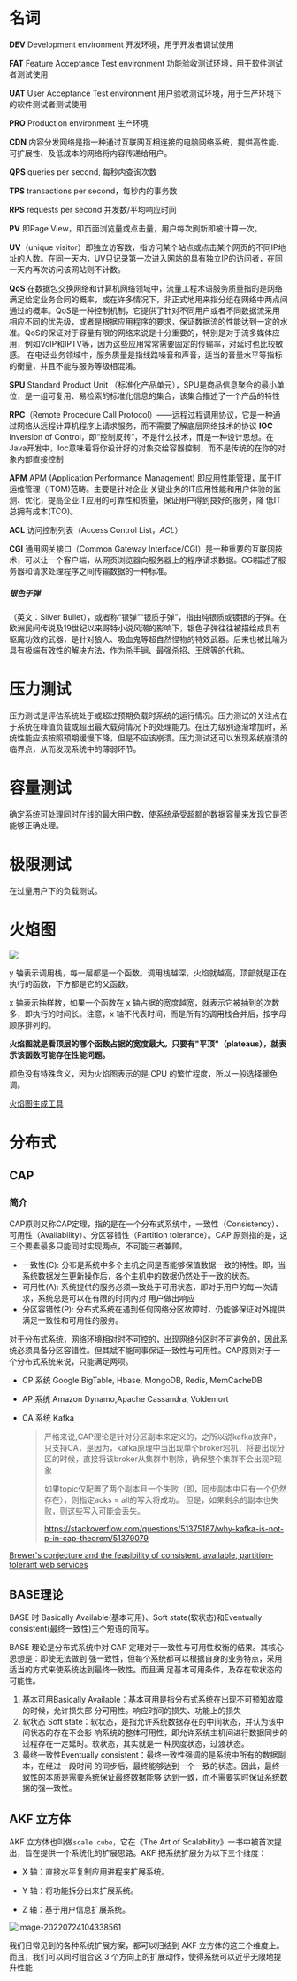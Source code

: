 # 名词

**DEV** Development environment 开发环境，用于开发者调试使用

**FAT** Feature Acceptance Test environment 功能验收测试环境，用于软件测试者测试使用

**UAT** User Acceptance Test environment 用户验收测试环境，用于生产环境下的软件测试者测试使用

**PRO** Production environment  生产环境

**CDN** 内容分发网络是指一种通过互联网互相连接的电脑网络系统，提供高性能、可扩展性、及低成本的网络将内容传递给用户。

**QPS** queries per second, 每秒内查询次数

**TPS** transactions per second，每秒内的事务数

**RPS** requests per second 并发数/平均响应时间

**PV** 即Page View，即页面浏览量或点击量，用户每次刷新即被计算一次。

**UV**（unique visitor）即独立访客数，指访问某个站点或点击某个网页的不同IP地址的人数。在同一天内，UV只记录第一次进入网站的具有独立IP的访问者，在同一天内再次访问该网站则不计数。

**QoS** 在数据包交换网络和计算机网络领域中，流量工程术语服务质量指的是网络满足给定业务合同的概率，或在许多情况下，非正式地用来指分组在网络中两点间通过的概率。QoS是一种控制机制，它提供了针对不同用户或者不同数据流采用相应不同的优先级，或者是根据应用程序的要求，保证数据流的性能达到一定的水准。QoS的保证对于容量有限的网络来说是十分重要的，特别是对于流多媒体应用，例如VoIP和IPTV等，因为这些应用常常需要固定的传输率，对延时也比较敏感。 在电话业务领域中，服务质量是指线路噪音和声音，适当的音量水平等指标的衡量，并且不能与服务等级相混淆。

**SPU**  Standard Product Unit （标准化产品单元），SPU是商品信息聚合的最小单位，是一组可复用、易检索的标准化信息的集合，该集合描述了一个产品的特性

**RPC**（Remote Procedure Call Protocol）——远程过程调用协议，它是一种通过网络从远程计算机程序上请求服务，而不需要了解底层网络技术的协议
**IOC** Inversion of Control，即“控制反转”，不是什么技术，而是一种设计思想。在Java开发中，Ioc意味着将你设计好的对象交给容器控制，而不是传统的在你的对象内部直接控制

**APM** APM (Application Performance Management) 即应用性能管理，属于IT运维管理（ITOM)范畴。主要是针对企业 关键业务的IT应用性能和用户体验的监测、优化，提高企业IT应用的可靠性和质量，保证用户得到良好的服务，降 低IT总拥有成本(TCO)。

**ACL** 访问控制列表（Access Control List，*ACL*） 

**CGI** 通用网关接口（Common Gateway Interface/CGI）是一种重要的互联网技术，可以让一个客户端，从网页浏览器向服务器上的程序请求数据。CGI描述了服务器和请求处理程序之间传输数据的一种标准。

##### 银色子弹
（英文：Silver Bullet），或者称“银弹”“银质子弹”，指由纯银质或镀银的子弹。在欧洲民间传说及19世纪以来哥特小说风潮的影响下，银色子弹往往被描绘成具有驱魔功效的武器，是针对狼人、吸血鬼等超自然怪物的特效武器。后来也被比喻为具有极端有效性的解决方法，作为杀手锏、最强杀招、王牌等的代称。

# 压力测试

压力测试是评估系统处于或超过预期负载时系统的运行情况。压力测试的关注点在于系统在峰值负载或超出最大载荷情况下的处理能力。在压力级别逐渐增加时，系统性能应该按照预期缓慢下降，但是不应该崩溃。压力测试还可以发现系统崩溃的临界点，从而发现系统中的薄弱环节。

# 容量测试

确定系统可处理同时在线的最大用户数，使系统承受超额的数据容量来发现它是否能够正确处理。

# 极限测试

在过量用户下的负载测试。




# 火焰图

![](./assets/images/Gregg4.svg)

y 轴表示调用栈，每一层都是一个函数。调用栈越深，火焰就越高，顶部就是正在执行的函数，下方都是它的父函数。

x 轴表示抽样数，如果一个函数在 x 轴占据的宽度越宽，就表示它被抽到的次数多，即执行的时间长。注意，x 轴不代表时间，而是所有的调用栈合并后，按字母顺序排列的。

**火焰图就是看顶层的哪个函数占据的宽度最大。只要有"平顶"（plateaus），就表示该函数可能存在性能问题。**

颜色没有特殊含义，因为火焰图表示的是 CPU 的繁忙程度，所以一般选择暖色调。

[火焰图生成工具](https://github.com/brendangregg/FlameGraph)



# 分布式

## CAP

### 简介

CAP原则又称CAP定理，指的是在一个分布式系统中，一致性（Consistency）、可用性（Availability）、分区容错性（Partition tolerance）。CAP 原则指的是，这三个要素最多只能同时实现两点，不可能三者兼顾。

* 一致性(C): 分布是系统中多个主机之间是否能够保值数据一致的特性。即，当系统数据发生更新操作后，各个主机中的数据仍然处于一致的状态。
* 可用性(A): 系统提供的服务必须一致处于可用状态，即对于用户的每一次请求，系统总是可以在有限的时间内对 用户做出响应
* 分区容错性(P): 分布式系统在遇到任何网络分区故障时，仍能够保证对外提供满足一致性和可用性的服务。

对于分布式系统，网络环境相对时不可控的，出现网络分区时不可避免的，因此系统必须具备分区容错性。但其斌不能同事保证一致性与可用性。CAP原则对于一个分布式系统来说，只能满足两项。



* CP 系统  Google BigTable, Hbase, MongoDB, Redis, MemCacheDB 

* AP 系统 Amazon Dynamo,Apache Cassandra, Voldemort

* CA 系统 Kafka

  > 严格来说,CAP理论是针对分区副本来定义的，之所以说kafka放弃P，只支持CA，是因为，kafka原理中当出现单个broker宕机，将要出现分区的时候，直接将该broker从集群中剔除，确保整个集群不会出现P现象
  >
  > 如果topic仅配置了两个副本且一个失败（即，同步副本中只有一个仍然存在），则指定acks = all的写入将成功。 但是，如果剩余的副本也失败，则这些写入可能会丢失。 
  >
  > https://stackoverflow.com/questions/51375187/why-kafka-is-not-p-in-cap-theorem/51379079

[Brewer's conjecture and the feasibility of consistent, available, partition-tolerant web services](https://courses.e-ce.uth.gr/CE623/CAP_theorem_proof.pdf)

## BASE理论

BASE 时 Basically Available(基本可用)、Soft state(软状态)和Eventually consistent(最终一致性)三个短语的简写。

BASE 理论是分布式系统中对 CAP 定理对于一致性与可用性权衡的结果。其核心思想是：即使无法做到
强一致性，但每个系统都可以根据自身的业务特点，采用适当的方式来使系统达到最终一致性。而且满
足基本可用条件，及存在软状态的可能性。

1. 基本可用Basically Available：基本可用是指分布式系统在出现不可预知故障的时候，允许损失部
分可用性。响应时间的损失、功能上的损失
2. 软状态 Soft state：软状态，是指允许系统数据存在的中间状态，并认为该中间状态的存在不会影
响系统的整体可用性，即允许系统主机间进行数据同步的过程存在一定延时。软状态，其实就是一
种灰度状态，过渡状态。
3. 最终一致性Eventually consistent：最终一致性强调的是系统中所有的数据副本，在经过一段时间
的同步后，最终能够达到一个一致的状态。因此，最终一致性的本质是需要系统保证最终数据能够
达到一致，而不需要实时保证系统数据的强一致性。

## AKF 立方体

AKF 立方体也叫做`scale cube`，它在《The Art of Scalability》一书中被首次提出，旨在提供一个系统化的扩展思路。AKF 把系统扩展分为以下三个维度：

* X 轴：直接水平复制应用进程来扩展系统。

* Y 轴：将功能拆分出来扩展系统。

* Z 轴：基于用户信息扩展系统。

![image-20220724104338561](./assets/images/理论/image-20220724104338561.png)

我们日常见到的各种系统扩展方案，都可以归结到 AKF 立方体的这三个维度上。而且，我们可以同时组合这 3 个方向上的扩展动作，使得系统可以近乎无限地提升性能